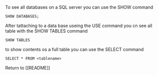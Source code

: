 To see all databases on a SQL server you can use the SHOW command

	SHOW DATABASES;
	
After tattaching to a data base useing the USE command you cn see all table with the SHOW TABLES command

	SHOW TABLES
	
to show contents os a full table you can use the SELECT command

	SELECT * FROM <tablename>
	
Return to [[README]]